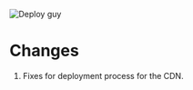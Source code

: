 ![Deploy guy](https://randomuser.me/api/portraits/lego/6.jpg)

# Changes

1. Fixes for deployment process for the CDN.